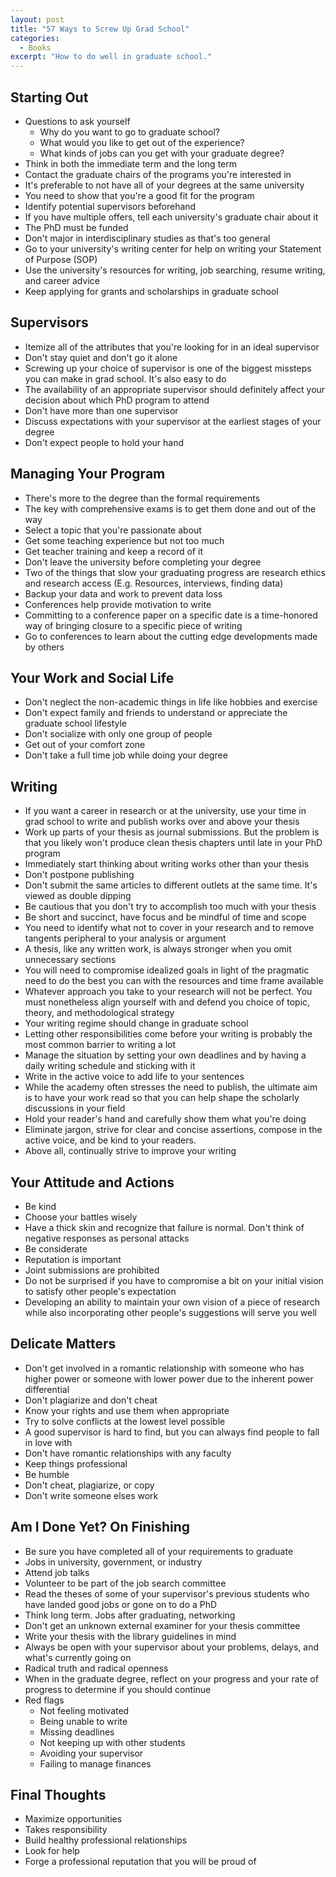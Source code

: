 ```yaml
---
layout: post
title: "57 Ways to Screw Up Grad School"
categories:
  - Books
excerpt: "How to do well in graduate school."
---
```


## Starting Out

- Questions to ask yourself
  - Why do you want to go to graduate school?
  - What would you like to get out of the experience?
  - What kinds of jobs can you get with your graduate degree?
- Think in both the immediate term and the long term
- Contact the graduate chairs of the programs you're interested in
- It's preferable to not have all of your degrees at the same university
- You need to show that you're a good fit for the program
- Identify potential supervisors beforehand
- If you have multiple offers, tell each university's graduate chair about it
- The PhD must be funded
- Don't major in interdisciplinary studies as that's too general
- Go to your university's writing center for help on writing your Statement of Purpose (SOP)
- Use the university's resources for writing, job searching, resume writing, and career advice
- Keep applying for grants and scholarships in graduate school

## Supervisors

- Itemize all of the attributes that you're looking for in an ideal supervisor
- Don't stay quiet and don't go it alone
- Screwing up your choice of supervisor is one of the biggest missteps you can make in grad school. It's also easy to do
- The availability of an appropriate supervisor should definitely affect your decision about which PhD program to attend
- Don't have more than one supervisor
- Discuss expectations with your supervisor at the earliest stages of your degree
- Don't expect people to hold your hand

## Managing Your Program

- There's more to the degree than the formal requirements
- The key with comprehensive exams is to get them done and out of the way
- Select a topic that you're passionate about
- Get some teaching experience but not too much
- Get teacher training and keep a record of it
- Don't leave the university before completing your degree
- Two of the things that slow your graduating progress are research ethics and research access (E.g. Resources, interviews, finding data)
- Backup your data and work to prevent data loss
- Conferences help provide motivation to write
- Committing to a conference paper on a specific date is a time-honored way of bringing closure to a specific piece of writing
- Go to conferences to learn about the cutting edge developments made by others

## Your Work and Social Life

- Don't neglect the non-academic things in life like hobbies and exercise
- Don't expect family and friends to understand or appreciate the graduate school lifestyle
- Don't socialize with only one group of people
- Get out of your comfort zone
- Don't take a full time job while doing your degree

## Writing

- If you want a career in research or at the university, use your time in grad school to write and publish works over and above your thesis
- Work up parts of your thesis as journal submissions. But the problem is that you likely won't produce clean thesis chapters until late in your PhD program
- Immediately start thinking about writing works other than your thesis
- Don't postpone publishing
- Don't submit the same articles to different outlets at the same time. It's viewed as double dipping
- Be cautious that you don't try to accomplish too much with your thesis
- Be short and succinct, have focus and be mindful of time and scope
- You need to identify what not to cover in your research and to remove tangents peripheral to your analysis or argument
- A thesis, like any written work, is always stronger when you omit unnecessary sections
- You will need to compromise idealized goals in light of the pragmatic need to do the best you can with the resources and time frame available
- Whatever approach you take to your research will not be perfect. You must nonetheless align yourself with and defend you choice of topic, theory, and methodological strategy
- Your writing regime should change in graduate school
- Letting other responsibilities come before your writing is probably the most common barrier to writing a lot
- Manage the situation by setting your own deadlines and by having a daily writing schedule and sticking with it
- Write in the active voice to add life to your sentences
- While the academy often stresses the need to publish, the ultimate aim is to have your work read so that you can help shape the scholarly discussions in your field
- Hold your reader's hand and carefully show them what you're doing
- Eliminate jargon, strive for clear and concise assertions, compose in the active voice, and be kind to your readers.
- Above all, continually strive to improve your writing

## Your Attitude and Actions

- Be kind
- Choose your battles wisely
- Have a thick skin and recognize that failure is normal. Don't think of negative responses as personal attacks
- Be considerate
- Reputation is important
- Joint submissions are prohibited
- Do not be surprised if you have to compromise a bit on your initial vision to satisfy other people's expectation
- Developing an ability to maintain your own vision of a piece of research while also incorporating other people's suggestions will serve you well

## Delicate Matters

- Don't get involved in a romantic relationship with someone who has higher power or someone with lower power due to the inherent power differential
- Don't plagiarize and don't cheat
- Know your rights and use them when appropriate
- Try to solve conflicts at the lowest level possible
- A good supervisor is hard to find, but you can always find people to fall in love with
- Don't have romantic relationships with any faculty
- Keep things professional
- Be humble
- Don't cheat, plagiarize, or copy
- Don't write someone elses work

## Am I Done Yet? On Finishing

- Be sure you have completed all of your requirements to graduate
- Jobs in university, government, or industry
- Attend job talks
- Volunteer to be part of the job search committee
- Read the theses of some of your supervisor's previous students who have landed good jobs or gone on to do a PhD
- Think long term. Jobs after graduating, networking
- Don't get an unknown external examiner for your thesis committee
- Write your thesis with the library guidelines in mind
- Always be open with your supervisor about your problems, delays, and what's currently going on
- Radical truth and radical openness
- When in the graduate degree, reflect on your progress and your rate of progress to determine if you should continue
- Red flags
  - Not feeling motivated
  - Being unable to write
  - Missing deadlines
  - Not keeping up with other students
  - Avoiding your supervisor
  - Failing to manage finances

## Final Thoughts

- Maximize opportunities
- Takes responsibility
- Build healthy professional relationships
- Look for help
- Forge a professional reputation that you will be proud of
